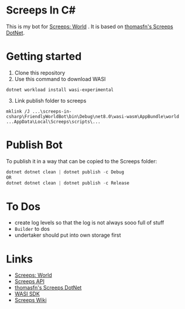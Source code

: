 # Screeps In C#

This is my bot for [Screeps: World](https://store.steampowered.com/app/464350/Screeps_World/) . It is based on [thomasfn's Screeps DotNet](https://github.com/thomasfn/ScreepsDotNet).

# Getting started

1. Clone this repository
2. Use this command to download WASI 
```shell 
dotnet workload install wasi-experimental 
```
3. Link publish folder to screeps
```shell 
mklink /J ...\screeps-in-csharp\FriendlyWorldBot\bin\Debug\net8.0\wasi-wasm\AppBundle\world ...AppData\Local\Screeps\scripts\...
```

# Publish Bot

To publish it in a way that can be copied to the Screeps folder:

```powershell
dotnet dotnet clean | dotnet publish -c Debug
OR
dotnet dotnet clean | dotnet publish -c Release
```

# To Dos

- create log levels so that the log is not always sooo full of stuff
- `Builder` to dos
- undertaker should put into own storage first

# Links

- [Screeps: World](https://store.steampowered.com/app/464350/Screeps_World/)
- [Screeps API](https://docs.screeps.com/api/)
- [thomasfn's Screeps DotNet](https://github.com/thomasfn/ScreepsDotNet)
- [WASI SDK](https://github.com/WebAssembly/wasi-sdk?tab=readme-ov-file)
- [Screeps Wiki](https://screeps.fandom.com/wiki/Screeps_Wiki)
